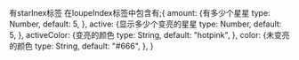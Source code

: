 有starInex标签
在loupeIndex标签中包含有;{
    amount: {有多少个星星
      type: Number,
      default: 5,
    },
    active: {显示多少个变亮的星星
      type: Number,
      default: 5,
    },
    activeColor: {变亮的颜色
      type: String,
      default: "hotpink",
    },
    color: {未变亮的颜色
      type: String,
      default: "#666",
    },
}
